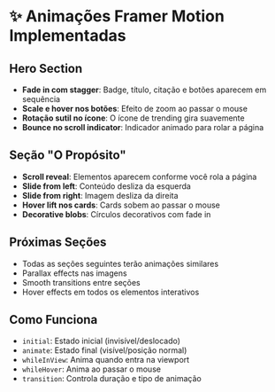 # ✨ Animações Framer Motion Implementadas

## Hero Section
- **Fade in com stagger**: Badge, título, citação e botões aparecem em sequência
- **Scale e hover nos botões**: Efeito de zoom ao passar o mouse
- **Rotação sutil no ícone**: O ícone de trending gira suavemente
- **Bounce no scroll indicator**: Indicador animado para rolar a página

## Seção "O Propósito"
- **Scroll reveal**: Elementos aparecem conforme você rola a página
- **Slide from left**: Conteúdo desliza da esquerda
- **Slide from right**: Imagem desliza da direita
- **Hover lift nos cards**: Cards sobem ao passar o mouse
- **Decorative blobs**: Círculos decorativos com fade in

## Próximas Seções
- Todas as seções seguintes terão animações similares
- Parallax effects nas imagens
- Smooth transitions entre seções
- Hover effects em todos os elementos interativos

## Como Funciona
- `initial`: Estado inicial (invisível/deslocado)
- `animate`: Estado final (visível/posição normal)
- `whileInView`: Anima quando entra na viewport
- `whileHover`: Anima ao passar o mouse
- `transition`: Controla duração e tipo de animação
